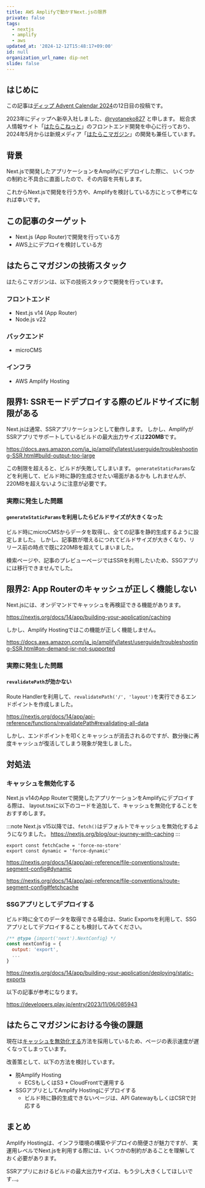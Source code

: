 ```yaml
---
title: AWS Amplifyで動かすNext.jsの限界
private: false
tags:
  - nextjs
  - amplify
  - aws
updated_at: '2024-12-12T15:48:17+09:00'
id: null
organization_url_name: dip-net
slide: false
---
```


## はじめに

この記事は[ディップ Advent Calendar 2024](https://qiita.com/advent-calendar/2024/dip-dev)の12日目の投稿です。

2023年にディップへ新卒入社しました、[@ryotaneko827](https://x.com/ryotaneko827) と申します。
総合求人情報サイト「[はたらこねっと](https://www.hatarako.net/)」のフロントエンド開発を中心に行っており、
2024年5月からは新規メディア「[はたらこマガジン](https://www.hatarako.net/magazine/)」の開発も兼任しています。

## 背景

Next.jsで開発したアプリケーションをAmplifyにデプロイした際に、
いくつかの制約と不具合に直面したので、その内容を共有します。

これからNext.jsで開発を行う方や、Amplifyを検討している方にとって参考になれば幸いです。

## この記事のターゲット

- Next.js (App Router)で開発を行っている方
- AWS上にデプロイを検討している方

## はたらこマガジンの技術スタック

はたらこマガジンは、以下の技術スタックで開発を行っています。

### フロントエンド

- Next.js v14 (App Router)
- Node.js v22

### バックエンド

- microCMS

### インフラ

- AWS Amplify Hosting

## 限界1: SSRモードデプロイする際のビルドサイズに制限がある

Next.jsは通常、SSRアプリケーションとして動作します。
しかし、AmplifyがSSRアプリでサポートしているビルドの最大出力サイズは**220MB**です。

https://docs.aws.amazon.com/ja_jp/amplify/latest/userguide/troubleshooting-SSR.html#build-output-too-large

この制限を超えると、ビルドが失敗してしまいます。
`generateStaticParams`などを利用して、ビルド時に静的生成させたい場面があるかも
しれませんが、220MBを超えないように注意が必要です。

### 実際に発生した問題

#### `generateStaticParams`を利用したらビルドサイズが大きくなった

ビルド時にmicroCMSからデータを取得し、全ての記事を静的生成するように設定しました。
しかし、記事数が増えるにつれてビルドサイズが大きくなり、リリース前の時点で既に220MBを超えてしまいました。

検索ページや、記事のプレビューページではSSRを利用したいため、SSGアプリには移行できませんでした。

## 限界2: App Routerのキャッシュが正しく機能しない

Next.jsには、オンデマンドでキャッシュを再検証できる機能があります。

https://nextjs.org/docs/14/app/building-your-application/caching

しかし、Amplify Hostingではこの機能が正しく機能しません。

https://docs.aws.amazon.com/ja_jp/amplify/latest/userguide/troubleshooting-SSR.html#on-demand-isr-not-supported

### 実際に発生した問題

#### `revalidatePath`が効かない

Route Handlerを利用して、`revalidatePath('/', 'layout')`を実行できるエンドポイントを作成しました。

https://nextjs.org/docs/14/app/api-reference/functions/revalidatePath#revalidating-all-data

しかし、エンドポイントを叩くとキャッシュが消去されるのですが、数分後に再度キャッシュが復活してしまう現象が発生しました。

## 対処法

### キャッシュを無効化する

Next.js v14のApp Routerで開発したアプリケーションをAmplifyにデプロイする際は、
layout.tsxに以下のコードを追加して、キャッシュを無効化することをおすすめします。

:::note
Next.js v15以降では、`fetch()`はデフォルトでキャッシュを無効化するようになりました。
https://nextjs.org/blog/our-journey-with-caching
:::

```tsx:app/layout.tsx
export const fetchCache = 'force-no-store'
export const dynamic = 'force-dynamic'
```

https://nextjs.org/docs/14/app/api-reference/file-conventions/route-segment-config#dynamic

https://nextjs.org/docs/14/app/api-reference/file-conventions/route-segment-config#fetchcache

### SSGアプリとしてデプロイする

ビルド時に全てのデータを取得できる場合は、Static Exportsを利用して、SSGアプリとしてデプロイすることも検討してみてください。

```ts:next.config.mjs
/** @type {import('next').NextConfig} */
const nextConfig = {
  output: 'export',
  ...
}
```

https://nextjs.org/docs/14/app/building-your-application/deploying/static-exports

以下の記事が参考になります。

https://developers.play.jp/entry/2023/11/06/085943

## はたらこマガジンにおける今後の課題

現在は[キャッシュを無効化する](#キャッシュを無効化する)方法を採用しているため、ページの表示速度が遅くなってしまっています。

改善策として、以下の方法を検討しています。

- 脱Amplify Hosting
  - ECSもしくはS3 + CloudFrontで運用する
- SSGアプリとしてAmplify Hostingにデプロイする
  - ビルド時に静的生成できないページは、API GatewayもしくはCSRで対応する

## まとめ

Amplify Hostingは、インフラ環境の構築やデプロイの簡便さが魅力ですが、
実運用レベルでNext.jsを利用する際には、いくつかの制約があることを理解しておく必要があります。

SSRアプリにおけるビルドの最大出力サイズは、もう少し大きくしてほしいです...。

